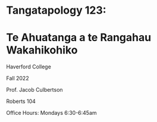# Tangatapology 123: 

# Te Ahuatanga a te Rangahau Wakahikohiko

Haverford College

Fall 2022

Prof. Jacob Culbertson

Roberts 104

Office Hours: Mondays 6:30-6:45am
